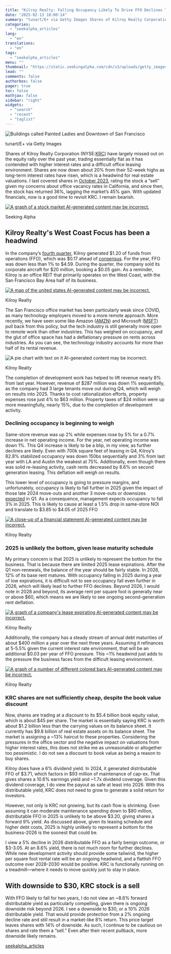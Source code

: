 ```yaml
---
title: "Kilroy Realty: Falling Occupancy Likely To Drive FFO Declines Through 2026"
date: "2025-02-13 18:00:14"
summary: "tunart/E+ via Getty Images Shares of Kilroy Realty Corporation (NYSE:KRC) have largely missed out on the equity rally over the past year, trading essentially flat as it has contended with higher interest rates and a difficult office leasing environment. Shares are now down about 20% from their 52-week highs as..."
categories:
  - "seekalpha_articles"
lang:
  - "en"
translations:
  - "en"
tags:
  - "seekalpha_articles"
menu: ""
thumbnail: "https://static.seekingalpha.com/cdn/s3/uploads/getty_images/2024858625/image_2024858625.jpg"
lead: ""
comments: false
authorbox: false
pager: true
toc: false
mathjax: false
sidebar: "right"
widgets:
  - "search"
  - "recent"
  - "taglist"
---
```


![Buildings called Painted Ladies and Downtown of San Francisco](https://static.seekingalpha.com/cdn/s3/uploads/getty_images/2024858625/image_2024858625.jpg?io=getty-c-w750) 



tunart/E+ via Getty Images





Shares of Kilroy Realty Corporation (NYSE:[KRC](https://seekingalpha.com/symbol/KRC "Kilroy Realty Corporation")) have largely missed out on the equity rally over the past year, trading essentially flat as it has contended with higher interest rates and a difficult office leasing environment. Shares are now down about 20% from their 52-week highs as long-term interest rates have risen, which is a headwind for real estate valuations. I last covered shares in [October 2023](https://seekingalpha.com/article/4643578-kilroy-realty-secular-headwinds-shares-unattractive-q3-results), rating the stock a “sell” given my concerns about office vacancy rates in California, and since then, the stock has returned 36%, lagging the market’s 45% gain. With updated financials, now is a good time to revisit KRC. I remain bearish.

 [![A graph of a stock market AI-generated content may be incorrect.](https://static.seekingalpha.com/uploads/2025/2/12/13071522-17394202656397154.png)](https://static.seekingalpha.com/uploads/2025/2/12/13071522-17394202656397154_origin.png) 



Seeking Alpha





Kilroy Realty's West Coast Focus has been a headwind
----------------------------------------------------

In the company’s [fourth quarter](https://investors.kilroyrealty.com/investors/press-room/news-details/2025/Kilroy-Realty-Corporation-Reports-Fourth-Quarter-and-Full-Year-Financial-Results/default.aspx), Kilroy generated $1.20 of funds from operations (FFO), which was $0.17 ahead of [consensus](https://seekingalpha.com/news/4405848-kilroy-realty-ffo-of-1_20-beats-by-0_17-revenue-of-286_38m-beats-by-6_23m). For the year, FFO was down less than 1% to $4.59. During the quarter, the company sold its corporate aircraft for $20 million, booking a $0.05 gain. As a reminder, Kilroy is an office REIT that primarily operates on the West Coast, with the San Francisco Bay Area half of its business.

 [![A map of the united states AI-generated content may be incorrect.](https://static.seekingalpha.com/uploads/2025/2/12/13071522-17394202657297614.png)](https://static.seekingalpha.com/uploads/2025/2/12/13071522-17394202657297614_origin.png) 



Kilroy Realty





The San Francisco office market has been particularly weak since COVID, as many technology employers moved to a more remote approach. More recently, we have seen some like Amazon ([AMZN](https://seekingalpha.com/symbol/AMZN "Amazon.com, Inc.")) and Microsoft ([MSFT](https://seekingalpha.com/symbol/MSFT "Microsoft Corporation")) pull back from this policy, but the tech industry is still generally more open to remote work than other industries. This has weighed on occupancy, and the glut of office space has had a deflationary pressure on rents across industries. As you can see, the technology industry accounts for more than half of its rental revenue.

 ![A pie chart with text on it AI-generated content may be incorrect.](https://static.seekingalpha.com/uploads/2025/2/12/13071522-17394202655286465.png) 



Kilroy Realty





The completion of development work has helped to lift revenue nearly 8% from last year. However, revenue of $287 million was down 1% sequentially, as the company had 3 large tenants move out during Q4, which will weigh on results into 2025. Thanks to cost rationalization efforts, property expenses rose just 4% to $63 million. Property taxes of $24 million were up more meaningfully, nearly 15%, due to the completion of development activity.

### Declining occupancy is beginning to weigh

Same-store revenue was up 2% while expenses rose by 5% for a 0.7% increase in net operating income. For the year, net operating income was down 1%. This Q4 increase is likely to be a blip, in my view, as further declines are likely. Even with 700k square feet of leasing in Q4, Kilroy’s 82.8% stabilized occupancy was down 150bs sequentially and 3% from last year with LA and Austin the weakest at 75%. Additionally, even though there was solid re-leasing activity, cash rents decreased by 8.6% on second generation leasing. This deflation will weigh on results.

This lower level of occupancy is going to pressure margins, and unfortunately, occupancy is likely to fall further in 2025 given the impact of those late 2024 move-outs and another 3 move-outs or downsizes [expected](https://seekingalpha.com/article/4757193-kilroy-realty-corporation-krc-q4-2024-earnings-call-transcript) in Q1. As a consequence, management expects occupancy to fall 3% in 2025. This is likely to cause at least a 1.5% drop in same-store NOI and translate to $3.85 to $4.05 of 2025 FFO

 [![A close-up of a financial statement AI-generated content may be incorrect.](https://static.seekingalpha.com/uploads/2025/2/12/13071522-17394202657653205.png)](https://static.seekingalpha.com/uploads/2025/2/12/13071522-17394202657653205_origin.png) 



Kilroy Realty





### 2025 is unlikely the bottom, given lease maturity schedule

My primary concern is that 2025 is unlikely to represent the bottom for the business. That is because there are limited 2025 lease expirations. After the Q1 non-renewals, the balance of the year should be fairly stable. In 2026, 12% of its base rent matures. With occupancy falling in 2025 during a year of low expirations, it is difficult not to see occupancy fall even further in 2026, which will likely lead to further FFO declines. Beyond 2026, I would note in 2028 and beyond, its average rent per square foot is generally near or above $60, which means we are likely to see ongoing second-generation rent deflation.

 [![A graph of a company's lease expirating AI-generated content may be incorrect.](https://static.seekingalpha.com/uploads/2025/2/12/13071522-17394202656737566.png)](https://static.seekingalpha.com/uploads/2025/2/12/13071522-17394202656737566_origin.png) 



Kilroy Realty





Additionally, the company has a steady stream of annual debt maturities of about $400 million a year over the next three years. Assuming it refinances at 5-5.5% given the current interest rate environment, that will be an additional $0.03 per year of FFO pressure. This ~1% headwind just adds to the pressure the business faces from the difficult leasing environment.

 [![A graph of a number of different colored bars AI-generated content may be incorrect.](https://static.seekingalpha.com/uploads/2025/2/12/13071522-17394202656850564.png)](https://static.seekingalpha.com/uploads/2025/2/12/13071522-17394202656850564_origin.png) 



Kilroy Realty





### KRC shares are not sufficiently cheap, despite the book value discount

Now, shares are trading at a discount to its $5.4 billion book equity value, which is about $45 per share. The market is essentially saying KRC is worth about $1.2 billion less than the carrying values on its balance sheet. It currently has $9.8 billion of real estate assets on its balance sheet. The market is assigning a ~13% haircut to these properties. Considering the pressures in the office sector and the negative impact on valuations from higher interest rates, this does not strike me as unreasonable or altogether too pessimistic. I do not see a discount to book value as being a reason to buy shares.

Kilroy does have a 6% dividend yield. In 2024, it generated distributable FFO of $3.71, which factors in $93 million of maintenance of cap-ex. That gives shares a 10.6% earnings yield and ~1.7x dividend coverage. Given this dividend coverage, I do view the payout as safe at least into 2026. With this distributable yield, KRC does not need to grow to generate a solid return for investors.

However, not only is KRC not growing, but its cash flow is shrinking. Even assuming it can moderate maintenance spending down to $80 million, distributable FFO in 2025 is unlikely to be above $3.20, giving shares a forward 9% yield. As discussed above, given its leasing schedule and higher debt costs, 2025 is highly unlikely to represent a bottom for the business-2026 is the soonest that could be.

I view a 5% decline in 2026 distributable FFO as a fairly benign outcome, or $3-3.05. At an 8.6% yield, there is not much room for further declines. While new development activity should provide some tailwind, the higher per square foot rental rate will be an ongoing headwind, and a flattish FFO outcome over 2028-2030 would be positive. KRC is functionally running on a treadmill—where it needs to move quickly just to stay in place.

With downside to $30, KRC stock is a sell
-----------------------------------------

With FFO likely to fall for two years, I do not view an ~8.6% forward distributable yield as particularly compelling, given there is ongoing downside risk beyond 2026. I see a downside to $30, or a 10% 2026 distributable yield. That would provide protection from a 2% ongoing decline rate and still result in a market-like 8% return. This price target leaves shares with 14% of downside. As such, I continue to be cautious on shares and rate them a “sell.” Even after their recent pullback, more downside likely remains.

[seekalpha_articles](https://seekingalpha.com/article/4757850-kilroy-realty-falling-occupancy-likely-to-drive-ffo-declines-through-2026)
